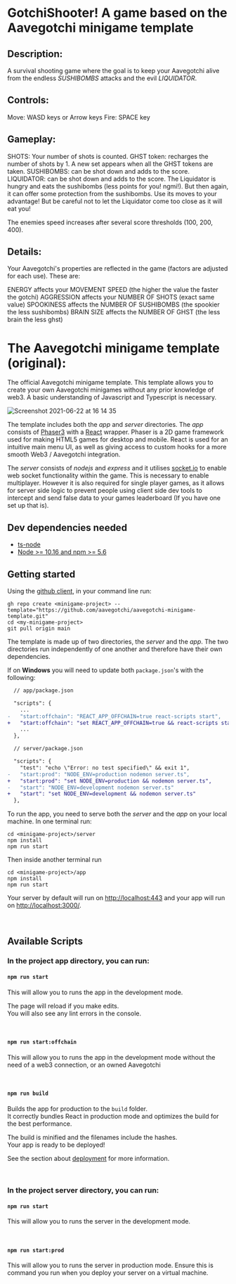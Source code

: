 # GotchiShooter! A game based on the Aavegotchi minigame template

## Description: 
A survival shooting game where the goal is to keep your Aavegotchi alive from the endless *SUSHIBOMBS* attacks and the evil *LIQUIDATOR*.

## Controls:
Move: WASD keys or Arrow keys
Fire: SPACE key

## Gameplay:
SHOTS: Your number of shots is counted.
GHST token: recharges the number of shots by 1. A new set appears when all the GHST tokens are taken.
SUSHIBOMBS: can be shot down and adds to the score.
LIQUIDATOR: can be shot down and adds to the score. The Liquidator is hungry and eats the sushibombs (less points for you! ngmi!). But then again, it can offer some protection from the sushibombs. Use its moves to your advantage! But be careful not to let the Liquidator come too close as it will eat you!

The enemies speed increases after several score thresholds (100, 200, 400).


## Details:
Your Aavegotchi's properties are reflected in the game (factors are adjusted for each use). These are:

ENERGY affects your MOVEMENT SPEED (the higher the value the faster the gotchi)
AGGRESSION affects your NUMBER OF SHOTS (exact same value)
SPOOKINESS affects the NUMBER OF SUSHIBOMBS (the spookier the less sushibombs)
BRAIN SIZE affects the NUMBER OF GHST (the less brain the less ghst)



# The Aavegotchi minigame template (original):
The official Aavegotchi minigame template. This template allows you to create your own Aavegotchi minigames without any prior knowledge of web3. A basic understanding of Javascript and Typescript is necessary.

![Screenshot 2021-06-22 at 16 14 35](https://user-images.githubusercontent.com/44173285/129406574-110c347d-803b-4e6d-90d1-66346f379844.png)

The template includes both the *app* and *server* directories. The *app* consists of [Phaser3](https://phaser.io/phaser3) with a [React](https://reactjs.org/) wrapper. Phaser is a 2D game framework used for making HTML5 games for desktop and mobile. React is used for an intuitive main menu UI, as well as giving access to custom hooks for a more smooth Web3 / Aavegotchi integration.

The *server* consists of *nodejs* and *express* and it utilises [socket.io](https://socket.io/) to enable web socket functionality within the game. This is necessary to enable multiplayer. However it is also required for single player games, as it allows for server side logic to prevent people using client side dev tools to intercept and send false data to your games leaderboard (If you have one set up that is).

## Dev dependencies needed

* [ts-node](https://github.com/TypeStrong/ts-node)
* [Node >= 10.16 and npm >= 5.6](https://nodejs.org/en/)

## Getting started

Using the [github client](https://cli.github.com/), in your command line run:
```
gh repo create <minigame-project> --template="https://github.com/aavegotchi/aavegotchi-minigame-template.git"
cd <my-minigame-project>
git pull origin main
```

The template is made up of two directories, the *server* and the *app*. The two directories run independently of one another and therefore have their own dependencies.

If on **Windows** you will need to update both `package.json`'s with the following:
```diff
  // app/package.json

  "scripts": {
    ...
-   "start:offchain": "REACT_APP_OFFCHAIN=true react-scripts start",
+   "start:offchain": "set REACT_APP_OFFCHAIN=true && react-scripts start",
    ...
  },
```

```diff
  // server/package.json

  "scripts": {
    "test": "echo \"Error: no test specified\" && exit 1",
-   "start:prod": "NODE_ENV=production nodemon server.ts",
+   "start:prod": "set NODE_ENV=production && nodemon server.ts",
-   "start": "NODE_ENV=development nodemon server.ts"
+   "start": "set NODE_ENV=development && nodemon server.ts"
  },
```

To run the app, you need to serve both the *server* and the *app* on your local machine. In one terminal run:
```
cd <minigame-project>/server
npm install
npm run start
```

Then inside another terminal run
```
cd <minigame-project>/app
npm install
npm run start
```

Your server by default will run on [http://localhost:443](http://localhost:443) and your app will run on [http://localhost:3000/](http://localhost:3000/).

<p>&nbsp;</p>

## Available Scripts

### In the project app directory, you can run:

#### `npm run start`

This will allow you to runs the app in the development mode.

The page will reload if you make edits.\
You will also see any lint errors in the console.

<p>&nbsp;</p>

#### `npm run start:offchain`

This will allow you to runs the app in the development mode without the need of a web3 connection, or an owned Aavegotchi

<p>&nbsp;</p>

#### `npm run build`

Builds the app for production to the `build` folder.\
It correctly bundles React in production mode and optimizes the build for the best performance.

The build is minified and the filenames include the hashes.\
Your app is ready to be deployed!

See the section about [deployment](https://facebook.github.io/create-react-app/docs/deployment) for more information.
<p>&nbsp;</p>


### In the project server directory, you can run:

#### `npm run start`

This will allow you to runs the server in the development mode.


<p>&nbsp;</p>

#### `npm run start:prod`

This will allow you to runs the server in production mode. Ensure this is command you run when you deploy your server on a virtual machine.

